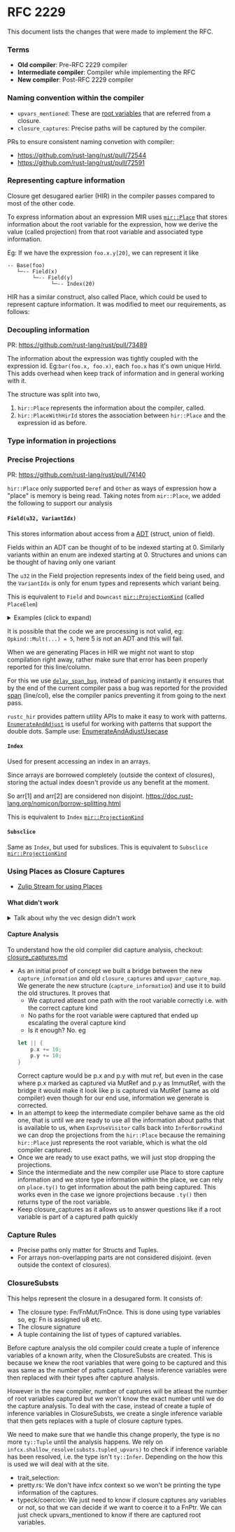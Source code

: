 # RFC 2229

This document lists the changes that were made to implement the RFC.
### Terms

- **Old compiler**: Pre-RFC 2229 compiler
- **Intermediate compiler**: Compiler while implementing the RFC
- **New compiler**: Post-RFC 2229 compiler

### Naming convention within the compiler

- `upvars_mentioned`: These are [root variables] that are referred from a closure.
- `closure_captures`: Precise paths will be captured by the compiler.

PRs to ensure consistent naming convetion with compiler:
- https://github.com/rust-lang/rust/pull/72544
- https://github.com/rust-lang/rust/pull/72591

### Representing capture information

Closure get desugared earlier (HIR) in the compiler passes compared to most of the other code. 

To express information about an expression MIR uses [`mir::Place`] that stores information about
the root variable for the expression, how we derive the value (called projection) from that root variable and 
associated type information.

Eg: If we have the expression `foo.x.y[20]`, we can represent it like
```
-- Base(foo)
   └─-- Field(x)
        └─-- Field(y)
              └─-- Index(20)
```


HIR has a similar construct, also called Place, which could be used to represent capture information.
It was modified to meet our requirements, as follows:

### Decoupling information
PR: https://github.com/rust-lang/rust/pull/73489

The information about the expression was tightly coupled with the expression id. 
Eg:`bar(foo.x, foo.x)`, each `foo.x` has it's own unique HirId.
This adds overhead when keep track of information and in general working with it.

The structure was split into two, 
1. `hir::Place` represents the information about the compiler, called.
2. `hir::PlaceWithHirId` stores the association between `hir::Place` and the expression id as before.


### Type information in projections


### Precise Projections
PR: https://github.com/rust-lang/rust/pull/74140

`hir::Place` only supported `Deref` and `Other` as ways of expression how a "place" is memory is being read.
Taking notes from `mir::Place`, we added the following to support our analysis

#### `Field(u32, VariantIdx)`
This stores information about access from a [ADT] (struct, union of field). 

Fields within an ADT can be thought of to be indexed starting at 0. Similarly variants within an
enum are indexed starting at 0. Structures and unions can be thought of having only one variant

The `u32` in the Field projection represents index of the field being used,
and the `VariantIdx` is only for enum types and represents which variant being.

This is equivalent to `Field` and `Downcast` [`mir::ProjectionKind`] (called `PlaceElem`) 
<details>
<summary>Examples (click to expand)</summary>

```rust
#[derive(Copy, Clone, Debug, Eq, PartialEq)]
pub struct Point {
    x: i32,
    y: i32,
}

#[derive(Clone, Debug, Eq, PartialEq)]
pub enum OpKind {
    Sum,
    DoSomething(u32, Point),
    Mult(i32, i32, i32),
    Other,
}

let op = OpKind::DoSomething(10, Point{ x: 5, y: 10} );

// Place for num 
//  - PlaceBase::Local(op), 
//  - projections: [ProjectionKind::Field(Field: 0, Variant: 1)]
// Place for p
//  - PlaceBase::Local(op), 
//  - projections: [ProjectionKind::Field(Field: 1, Variant: 1)]
if let OpKind::DoSomething(num, p) = op {
    
    // Place for p.y
    //  - PlaceBase::Local(p), 
    //  - projections: [ProjectionKind::Field(Field: 1, Variant: 0)]
    // Since p is a structure, it has only one variant and that has index 0. 
    println!("{} {}", p.y, num);
}

let op2 = OpKind::Mult(5, 10, 20);

match op2 {
    // Place for x
    //  - PlaceBase::Local(op2), 
    //  - projections: [ProjectionKind::Field(Field: 0, Variant: 2)]
    // Place for z
    //  - PlaceBase::Local(op2), 
    //  - projections: [ProjectionKind::Field(Field: 2, Variant: 2)]
    OpKind::Mult(x, .., z) => {
        println!("x={}, z={}", x, z);
    }
    _ => ()
}
```

</details>

It is possible that the code we are processing is not valid,
eg: `Opkind::Mult(...) = 5`, here 5 is not an ADT and this will fail.

When we are generating Places in HIR we might not want to stop compilation right away, rather 
make sure that error has been properly reported for this line/column.

For this we use [`delay_span_bug`], instead of panicing instantly it ensures that by the end
of the current compiler pass a bug was reported for the provided [span] (line/col), else the compiler
panics preventing it from going to the next pass.

`rustc_hir` provides pattern utility APIs to make it easy to work with patterns. 
[`EnumerateAndAdjust`] is useful for working with patterns that support the double dots.
Sample use: [EnumerateAndAdjustUsecase]


#### `Index`

Used for present accessing an index in an arrays.

Since arrays are borrowed completely (outside the context of closures), storing the actual index
doesn't provide us any benefit at the moment.

So arr[1] and arr[2] are considered non disjoint. 
https://doc.rust-lang.org/nomicon/borrow-splitting.html

This is equivalent to `Index` [`mir::ProjectionKind`]


#### `Subsclice`

Same as `Index`, but used for subslices.
This is equivalent to `Subsclice` [`mir::ProjectionKind`]



### Using Places as Closure Captures

- [Zulip Stream for using Places]

#### What didn't work
<details>
<summary> Talk about why the vec design didn't work </summary>
</details>

#### Capture Analysis

To understand how the old compiler did capture analysis, checkout: [closure_captures.md]

- As an initial proof of concept we built a bridge between the new `capture_information` and old `closure_captures` and `upvar_capture_map`.
We generate the new structure (`capture_information`) and use it to build the old structures. It proves that
    - We captured atleast one path with the root variable correctly i.e. with the correct capture kind
    - No paths for the root variable were captured that ended up escalating the overal capture kind
    - Is it enough? No. eg
    ```rust
    let || { 
        p.x += 10;
        p.y += 10;
    }
    ```
    Correct capture would be p.x and p.y with mut ref, 
    but even in the case where p.x marked as captured via MutRef and p.y as ImmutRef, with the bridge
    it would make it look like p is captured via MutRef (same as old compiler) even though for our end use, information we generate is corrected.
- In an attempt to keep the intermediate compiler behave same as the old one, that is until we are ready to use all the information about paths that
is available to us, when `ExprUseVisitor` calls back into `InferBorrowKind` we can drop the projections from the `hir::Place` 
because the remaining `hir::Place` just represents the root variable, which is what the old compiler captured.
- Once we are ready to use exact paths, we will just stop dropping the projections.
- Since the intermediate and the new compiler use Place to store capture information and we store type information within the place, 
we can rely on `place.ty()` to get information about the path being captured. This works even in the case we ignore projections 
because `.ty()` then returns type of the root variable.
- Keep closure_captures as it allows us to answer questions like if a root variable is part of a captured 
path quickly


### Capture Rules

- Precise paths only matter for Structs and Tuples.
- For arrays non-overlapping parts are not considered disjoint. (even outside the context of closures).


### ClosureSubsts

This helps represent the closure in a desugared form.
It consists of:
- The closure type: Fn/FnMut/FnOnce. This is done using type variables so, eg: Fn is assigned u8 etc.
- The closure signature
- A tuple containing the list of types of captured variables.

Before capture analysis the old compiler could create a tuple of inference variables of a known arity, when the ClosureSubsts are created.
This is because we knew the root variables that were going to be captured and this was same as the number of paths captured.
These inference variables were then replaced with their types after capture analysis.

However in the new compiler, number of captures will be atleast the number of root variables captured but we won't know the 
exact number until we do the capture analysis. To deal with the case, instead of create a tuple of inference variables in ClosureSubsts,
we create a single inference variable that then gets replaces with a tuple of closure capture types.

We need to make sure that we handle this change properly, the type is no more `ty::Tuple` until the analysis happens.
We rely on `infcx.shallow_resolve(substs.tupled_upvars)` to check if inference variable has been resolved, i.e. the type isn't `ty::Infer`.
Depending on the how this is used we will deal with at the site.
- trait_selection:
- pretty.rs: We don't have infcx context so we won't be printing the type information of the captures.
- typeck/coercion: We just need to know if closure captures any variables or not, so that we can decide if we want to coerce it to a FnPtr. We can just check upvars_mentioned to know if there are captured root variables. 

[root variables]: https://github.com/rust-lang/project-rfc-2229/blob/master/closure_captures.md#root-variable
[`mir::Place`]: https://doc.rust-lang.org/nightly/nightly-rustc/rustc_middle/mir/struct.Place.html
[ADT]: https://rustc-dev-guide.rust-lang.org/ty.html?highlight=adt#adts-representation
[`delay_span_bug`]: https://rustc-dev-guide.rust-lang.org/ty.html?highlight=delay_span_bug#type-errors
[span]: https://rustc-dev-guide.rust-lang.org/diagnostics.html?highlight=span#span
[`mir::ProjectionKind`]: https://doc.rust-lang.org/nightly/nightly-rustc/rustc_middle/mir/type.PlaceElem.html
[`EnumerateAndAdjust`]: https://doc.rust-lang.org/nightly/nightly-rustc/src/rustc_hir/pat_util.rs.html#33
[EnumerateAndAdjustUsecase]: https://github.com/rust-lang/rust/blob/master/src/librustc_typeck/check/pat.rs#L1006
[Zulip Stream for using Places]: https://rust-lang.zulipchat.com/#narrow/stream/189812-t-compiler.2Fwg-rfc-2229/topic/Typecheck.20tables.20using.20Places
[closure_captures.md]: https://github.com/rust-lang/project-rfc-2229/blob/master/closure_captures.md

